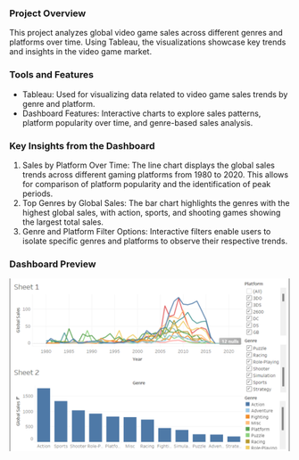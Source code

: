 
### Project Overview
This project analyzes global video game sales across different genres and platforms over time. Using Tableau, the visualizations showcase key trends and insights in the video game market.

### Tools and Features
- Tableau: Used for visualizing data related to video game sales trends by genre and platform.
- Dashboard Features: Interactive charts to explore sales patterns, platform popularity over time, and genre-based sales analysis.

### Key Insights from the Dashboard
1. Sales by Platform Over Time: The line chart displays the global sales trends across different gaming platforms from 1980 to 2020. This allows for comparison of platform popularity and the identification of peak periods.
2. Top Genres by Global Sales: The bar chart highlights the genres with the highest global sales, with action, sports, and shooting games showing the largest total sales.
3. Genre and Platform Filter Options: Interactive filters enable users to isolate specific genres and platforms to observe their respective trends.

### Dashboard Preview
![Video Game Sales Dashboard](games.png)

